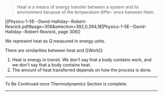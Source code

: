 > Heat is a means of energy transfer between a system and its environment because of the temperature differ- ence between them.

[[Physics-1-5E--David-Halliday--Robert-Resnick.pdf#page=306&selection=392,0,394,18|Physics-1-5E--David-Halliday--Robert-Resnick, page 306]]

We represent heat as $Q$ measured in energy units.

There are similarities between heat and [[Work]]:
1. Heat is energy in transit. We don't say that a body contains work, and we don't say that a body contains heat.
2. The amount of heat transferred depends on how the process is done.

---
To Be Continued once Thermodynamics Section is complete.
- - -

